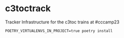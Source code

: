 # c3toctrack
Tracker Infrastructure for the c3toc trains at #cccamp23


```shell
POETRY_VIRTUALENVS_IN_PROJECT=true poetry install
```